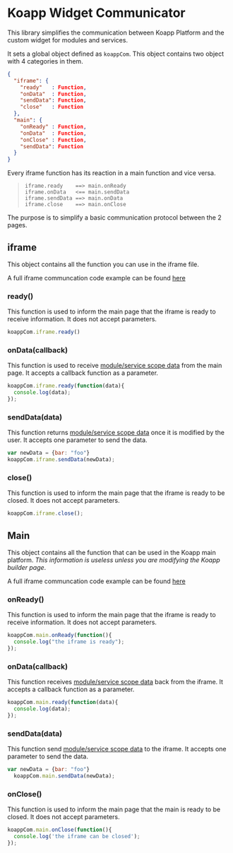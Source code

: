 # Koapp Widget Communicator

This library simplifies the communication between Koapp Platform and the custom
widget for modules and services.

It sets a global object defined as `koappCom`. This object contains two object
with 4 categories in them.

```json
{
  "iframe": {
    "ready"   : Function,
    "onData"  : Function,
    "sendData": Function,
    "close"   : Function
  },
  "main": {
    "onReady" : Function,
    "onData"  : Function,
    "onClose" : Function,
    "sendData": Function
  }
}
```

Every iframe function has its reaction in a main function and vice versa.

>     iframe.ready    ==> main.onReady
>     iframe.onData   <== main.sendData
>     iframe.sendData ==> main.onData
>     iframe.close    ==> main.onClose

The purpose is to simplify a basic communication protocol between the 2 pages.

## iframe

This object contains all the function you can use in the iframe file.

A full iframe communcation code example can be found [here](./test/iframe.html)

### ready()

This function is used to inform the main page that the iframe is ready to
receive information. It does not accept parameters.

```javascript
koappCom.iframe.ready()
```

### onData(callback)

This function is used to receive [module/service scope data](https://github.com/KingofApp/docs/tree/develop/modules#the-module-scope) from the main page.
It accepts a callback function as a parameter.

```javascript
koappCom.iframe.ready(function(data){
  console.log(data);
});
```

### sendData(data)

This function returns [module/service scope data](https://github.com/KingofApp/docs/tree/develop/modules#the-module-scope) once it is modified by the
user. It accepts one parameter to send the data.

```javascript
var newData = {bar: "foo"}
koappCom.iframe.sendData(newData);
```

### close()

This function is used to inform the main page that the iframe is ready to
be closed. It does not accept parameters.

```javascript
koappCom.iframe.close();
```

## Main

This object contains all the function that can be used in the Koapp main
platform. *This information is useless unless you are modifying the Koapp
builder page*.

A full iframe communcation code example can be found [here](./test/main.html)

### onReady()

This function is used to inform the main page that the iframe is ready to
receive information. It does not accept parameters.

```javascript
koappCom.main.onReady(function(){
  console.log("the iframe is ready");
});
```

### onData(callback)

This function receives [module/service scope data](https://github.com/KingofApp/docs/tree/develop/modules#the-module-scope)
back from the iframe. It accepts a callback function as a parameter.

```javascript
koappCom.main.ready(function(data){
  console.log(data);
});
```

### sendData(data)

This function send [module/service scope data](https://github.com/KingofApp/docs/tree/develop/modules#the-module-scope)
to the iframe. It accepts one parameter to send the data.

```javascript
var newData = {bar: "foo"}
  koappCom.main.sendData(newData);
```


### onClose()

This function is used to inform the main page that the main is ready to
be closed. It does not accept parameters.

```javascript
koappCom.main.onClose(function(){
  console.log('the iframe can be closed');
});
```
